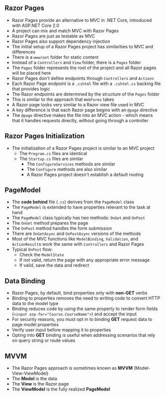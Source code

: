## Razor Pages

- Razor Pages provide an alternative to MVC in .NET Core, introduced with
  ASP.NET Core 2.0
- A project can mix and match MVC with Razor Pages
- Razor Pages are just as testable as MVC
- Razor Pages also support dependency injection
- The initial setup of a Razor Pages project has similarities to MVC and
  differences
- There is a `wwwroot` folder for static content
- Instead of a `Controllers` and `View` folder, there is a `Pages` folder
- The `Pages` folder represents the root of the project and all Razor pages will
  be placed here
- Razor Pages don't define endpoints through `Controllers` and `Actions`
- Each Razor Page endpoint is a `.cshtml` file with a `.cshtml.cs` backing file
  that provides logic
- The Razor endpoints are determined by the structure of the `Pages` folder
- This is similar to the approach that `WebForms` takes
- A Razor page looks very similar to a Razor view file used in MVC
- A key difference is that each Razor page begins with an `@page` directive
- The `@page` directive makes the file into an MVC action - which means that it
  handles requests directly, without going through a controller

## Razor Pages Initialization

- The initialization of a Razor Pages project is similar to an MVC project
  - The `Program.cs` files are identical
  - The `Startup.cs` files are similar
    - The `ConfigureServices` methods are similar
    - The `Configure` methods are also similar
    - A Razor Pages project doesn't establish a default routing

## PageModel

- The **code behind** file (`.cs`) derives from the `PageModel` class
- The `PageModel` is extended to have properties relevant to the task at hand
- The `PageModel` class typically has two methods: `OnGet` and `OnPost`
- The `OnGet` method prepares the page
- The `OnPost` method handles the form submission
- There are `OnGetAsync` and `OnPostAsync` versions of the methods
- Most of the MVC functions like `ModelBinding`, `Validation`, and
  `ActionResult`s work the same with `Controllers` and Razor Pages
- Typical `OnPost` flow:
  - Check the `ModelState`
  - If not valid, return the page with any appropriate error message
  - If valid, save the data and redirect

## Data Binding

- Razor Pages, by default, bind properties only with **non-GET** verbs
- Binding to properties removes the need to writing code to convert HTTP data to
  the model type
- Binding reduces code by using the same property to render form fields
  (`<input asp-for="Course.CourseName">`) and accept the input
- For security reasons, you must opt in to binding **GET** request data to page
  model properties
- Verify user input before mapping it to properties
- Opting into **GET** binding is useful when addressing scenarios that rely on
  query string or route values

## MVVM

- The Razor Pages approach is sometimes known as **MVVM** (Model-View-ViewModel)
- The **Model** is the data
- The **View** is the Razor page
- The **ViewModel** is the fully realized **PageModel**
